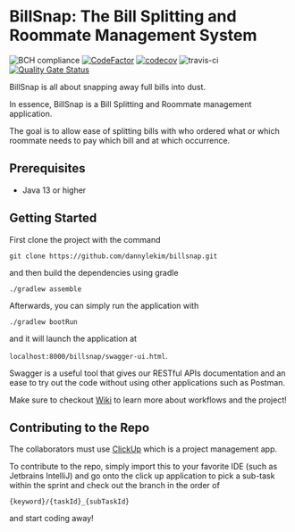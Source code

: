 # BillSnap: The Bill Splitting and Roommate Management System 
![BCH compliance](https://bettercodehub.com/edge/badge/dannylekim/billsnap?branch=develop&token=0d87e307153724f90e74a95254e4fd924d8269be)
[![CodeFactor](https://www.codefactor.io/repository/github/dannylekim/billsnap/badge?s=d03236e11106ad11acbf82ea016e056275ba27fb)](https://www.codefactor.io/repository/github/dannylekim/billsnap)
[![codecov](https://codecov.io/gh/dannylekim/billsnap/branch/develop/graph/badge.svg?token=XP6BVqx6XT)](https://codecov.io/gh/dannylekim/billsnap)
![travis-ci](https://travis-ci.com/dannylekim/billsnap.svg?token=45ZvGnpE941cwtLEpxxi&branch=develop)
[![Quality Gate Status](https://sonarcloud.io/api/project_badges/measure?project=billsnap&metric=alert_status)](https://sonarcloud.io/dashboard?id=billsnap)

BillSnap is all about snapping away full bills into dust.

In essence, BillSnap is a Bill Splitting and Roommate management application.

The goal is to allow ease of splitting bills with who ordered what or which roommate needs to pay which bill and at which occurrence.


## Prerequisites

- Java 13 or higher

## Getting Started

First clone the project with the command

```git clone https://github.com/dannylekim/billsnap.git```

and then build the dependencies using gradle

```./gradlew assemble``` 

Afterwards, you can simply run the application with 

```./gradlew bootRun```

and it will launch the application at 

`localhost:8000/billsnap/swagger-ui.html`.

Swagger is a useful tool that gives our RESTful APIs documentation and an ease to try out the code without using other 
applications such as Postman. 

Make sure to checkout [Wiki](https://github.com/dannylekim/billsnap/wiki) to learn more about workflows and the project!

## Contributing to the Repo

The collaborators must use [ClickUp](https://app.clickup.com/1276317/v/l/li/16947525) which is a project management app.

To contribute to the repo, simply import this to your favorite IDE (such as Jetbrains IntelliJ) 
and go onto the click up application to pick a sub-task within the sprint and check out the branch in the order of

```{keyword}/{taskId}_{subTaskId}``` 

and start coding away! 

